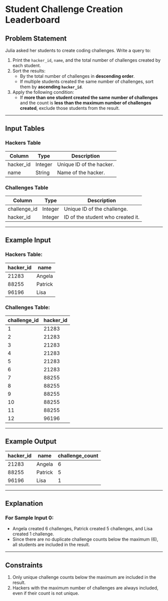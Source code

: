 # Student Challenge Creation Leaderboard

## Problem Statement
Julia asked her students to create coding challenges. Write a query to:
1. Print the `hacker_id`, `name`, and the total number of challenges created by each student.
2. Sort the results:
   - By the total number of challenges in **descending order**.
   - If multiple students created the same number of challenges, sort them by **ascending `hacker_id`**.
3. Apply the following condition:
   - If **more than one student created the same number of challenges** and the count is **less than the maximum number of challenges created**, exclude those students from the result.

---

## Input Tables

### Hackers Table
| Column     | Type    | Description              |
|------------|---------|--------------------------|
| hacker_id  | Integer | Unique ID of the hacker. |
| name       | String  | Name of the hacker.      |

### Challenges Table
| Column      | Type    | Description                          |
|-------------|---------|--------------------------------------|
| challenge_id| Integer | Unique ID of the challenge.          |
| hacker_id   | Integer | ID of the student who created it.    |

---

## Example Input

### Hackers Table:
| hacker_id | name     |
|-----------|----------|
| 21283     | Angela   |
| 88255     | Patrick  |
| 96196     | Lisa     |

### Challenges Table:
| challenge_id | hacker_id |
|--------------|-----------|
| 1            | 21283     |
| 2            | 21283     |
| 3            | 21283     |
| 4            | 21283     |
| 5            | 21283     |
| 6            | 21283     |
| 7            | 88255     |
| 8            | 88255     |
| 9            | 88255     |
| 10           | 88255     |
| 11           | 88255     |
| 12           | 96196     |

---

## Example Output

| hacker_id | name     | challenge_count |
|-----------|----------|-----------------|
| 21283     | Angela   | 6               |
| 88255     | Patrick  | 5               |
| 96196     | Lisa     | 1               |

---

## Explanation

### For Sample Input 0:
- Angela created 6 challenges, Patrick created 5 challenges, and Lisa created 1 challenge.
- Since there are no duplicate challenge counts below the maximum (6), all students are included in the result.

---

## Constraints
1. Only unique challenge counts below the maximum are included in the result.
2. Hackers with the maximum number of challenges are always included, even if their count is not unique.
